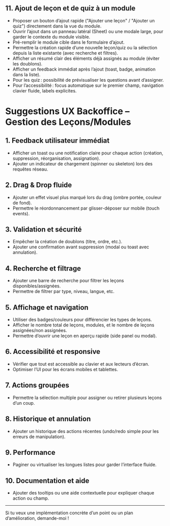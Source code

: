 ## 11. Ajout de leçon et de quiz à un module

- Proposer un bouton d’ajout rapide ("Ajouter une leçon" / "Ajouter un quiz") directement dans la vue du module.
- Ouvrir l’ajout dans un panneau latéral (Sheet) ou une modale large, pour garder le contexte du module visible.
- Pré-remplir le module cible dans le formulaire d’ajout.
- Permettre la création rapide d’une nouvelle leçon/quiz ou la sélection depuis la liste existante (avec recherche et filtres).
- Afficher un résumé clair des éléments déjà assignés au module (éviter les doublons).
- Afficher un feedback immédiat après l’ajout (toast, badge, animation dans la liste).
- Pour les quiz : possibilité de prévisualiser les questions avant d’assigner.
- Pour l’accessibilité : focus automatique sur le premier champ, navigation clavier fluide, labels explicites.
# Suggestions UX Backoffice – Gestion des Leçons/Modules

## 1. Feedback utilisateur immédiat
- Afficher un toast ou une notification claire pour chaque action (création, suppression, réorganisation, assignation).
- Ajouter un indicateur de chargement (spinner ou skeleton) lors des requêtes réseau.

## 2. Drag & Drop fluide
- Ajouter un effet visuel plus marqué lors du drag (ombre portée, couleur de fond).
- Permettre le réordonnancement par glisser-déposer sur mobile (touch events).

## 3. Validation et sécurité
- Empêcher la création de doublons (titre, ordre, etc.).
- Ajouter une confirmation avant suppression (modal ou toast avec annulation).

## 4. Recherche et filtrage
- Ajouter une barre de recherche pour filtrer les leçons disponibles/assignées.
- Permettre de filtrer par type, niveau, langue, etc.

## 5. Affichage et navigation
- Utiliser des badges/couleurs pour différencier les types de leçons.
- Afficher le nombre total de leçons, modules, et le nombre de leçons assignées/non assignées.
- Permettre d’ouvrir une leçon en aperçu rapide (side panel ou modal).

## 6. Accessibilité et responsive
- Vérifier que tout est accessible au clavier et aux lecteurs d’écran.
- Optimiser l’UI pour les écrans mobiles et tablettes.

## 7. Actions groupées
- Permettre la sélection multiple pour assigner ou retirer plusieurs leçons d’un coup.

## 8. Historique et annulation
- Ajouter un historique des actions récentes (undo/redo simple pour les erreurs de manipulation).

## 9. Performance
- Paginer ou virtualiser les longues listes pour garder l’interface fluide.

## 10. Documentation et aide
- Ajouter des tooltips ou une aide contextuelle pour expliquer chaque action ou champ.

---

Si tu veux une implémentation concrète d’un point ou un plan d’amélioration, demande-moi !
